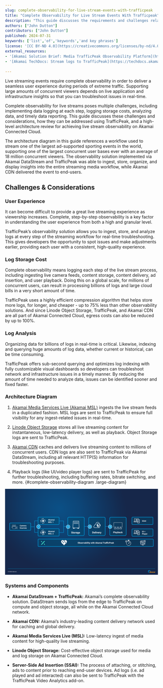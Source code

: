 ```yaml
---
slug: complete-observability-for-live-stream-events-with-trafficpeak
title: "Complete Observability for Live Stream Events With Trafficpeak"
description: "This guide discusses the requirements and challenges related to implementing a observability solution for large-scale live streaming events. These challenges are addressed with a TrafficPeak-based observability architecture used to support one of the largest streaming sporting events in the world."
authors: ["John Dutton"]
contributors: ["John Dutton"]
published: 2024-07-31
keywords: ['list','of','keywords','and key phrases']
license: '[CC BY-ND 4.0](https://creativecommons.org/licenses/by-nd/4.0)'
external_resources:
- '[Akamai Solution Brief: Media TrafficPeak Observability Platform](https://www.akamai.com/resources/solution-brief/trafficpeak-observability-platform)'
- '[Akamai TechDocs: Stream logs to TrafficPeak](https://techdocs.akamai.com/datastream2/docs/stream-logs-trafficpeak)'

---
```


Live streaming events require complete observability in order to deliver a seamless user experience during periods of extreme traffic. Supporting large amounts of concurrent viewers depends on live application and infrastructure insights so that you can troubleshoot issues in real-time.

Complete observability for live streams poses multiple challenges, including implementing data logging at each step, logging storage costs, analyzing data, and timely data reporting. This guide discusses these challenges and considerations, how they can be addressed using TrafficPeak, and a high-level architecture review for achieving live stream observability on Akamai Connected Cloud.

The architecture diagram in this guide references a workflow used to stream one of the largest ad-supported sporting events in the world, supporting one of the largest concurrent user bases ever with an average of 18 million concurrent viewers. The observability solution implemented via Akamai DataStream and TrafficPeak was able to ingest, store, organize, and display insights into the entire streaming media workflow, while Akamai CDN delivered the event to end-users.

## Challenges & Considerations

### User Experience

It can become difficult to provide a great live streaming experience as viewership increases. Complete, step-by-step observability is a key factor in understanding the user experience from both a high and granular level.

TrafficPeak’s observability solution allows you to ingest, store, and analyze logs at every step of the streaming workflow for real-time troubleshooting. This gives developers the opportunity to spot issues and make adjustments earlier, providing each user with a consistent, high-quality experience.

### Log Storage Cost

Complete observability means logging each step of the live stream process, including ingesting live camera feeds, content storage, content delivery, ad insertion, and user playback. Doing this on a global scale, for millions of concurrent users, can result in processing billions of logs and large cloud bills in a very short amount of time.

TrafficPeak uses a highly efficient compression algorithm that helps store more logs, for longer, and cheaper - up to 75% less than other observability solutions. And since Linode Object Storage, TrafficPeak, and Akamai CDN are all part of Akamai Connected Cloud, egress costs can also be reduced by up to 100%.

### Log Analysis

Organizing data for billions of logs in real-time is critical. Likewise, indexing and querying huge amounts of log data, whether current or historical, can be time consuming.

TrafficPeak offers sub-second querying and optimizes log indexing with fully customizable visual dashboards so developers can troubleshoot network and infrastructure issues in a timely manner. By reducing the amount of time needed to analyze data, issues can be identified sooner and fixed faster.

### Architecture Diagram

1.  [Akamai Media Services Live (Akamai MSL)](https://www.akamai.com/resources/product-brief/media-services-live) ingests the live stream feeds in a duplicated fashion. MSL logs are sent to TrafficPeak to ensure full visibility for any ingest-related issues in real-time.

1.  [Linode Object Storage](/docs/products/storage/object-storage/) stores all live streaming content for instantaneous, low-latency delivery, as well as playback. Object Storage logs are sent to TrafficPeak.

1.  [Akamai CDN](https://www.akamai.com/solutions/content-delivery-network) caches and delivers live streaming content to millions of concurrent users. CDN logs are also sent to TrafficPeak via Akamai DataStream, including all relevant HTTP(S) information for troubleshooting purposes.

1.  Playback logs (like UI/video player logs) are sent to TrafficPeak for further troubleshooting, including buffering rates, bitrate switching, and more.
{#complete-observability-diagram .large-diagram}

![Complete Observability for Live Streaming Events Architecture](complete-observability-use-case-guide-diagram.svg?diagram-description-id=complete-observability-diagram)

### Systems and Components

-   **Akamai DataStream + TrafficPeak:** Akamai’s complete observability solution. DataStream sends logs from the edge to TrafficPeak on compute and object storage, all while on the Akamai Connected Cloud network.

-   **Akamai CDN:** Akamai’s industry-leading content delivery network used for caching and global delivery.

-   **Akamai Media Services Live (MSL):** Low-latency ingest of media content for high-quality live streaming.

-   **Linode Object Storage:** Cost-effective object storage used for media and log storage on Akamai Connected Cloud.

-   **Server-Side Ad Insertion (SSAI):** The process of attaching, or stitching, ads to content prior to reaching end-user devices. Ad logs (i.e. ad played and ad interacted) can also be sent to TrafficPeak with the TrafficPeak Video Analytics add-on.